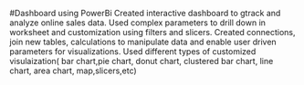 #Dashboard using PowerBi
Created interactive dashboard to gtrack and analyze online sales data.
Used complex parameters to drill down in worksheet and customization using filters and slicers.
Created connections, join new tables, calculations to manipulate data and enable user driven parameters for visualizations.
Used different types of customized visulaization( bar chart,pie chart, donut chart, clustered bar chart, line chart, area chart,
map,slicers,etc)
